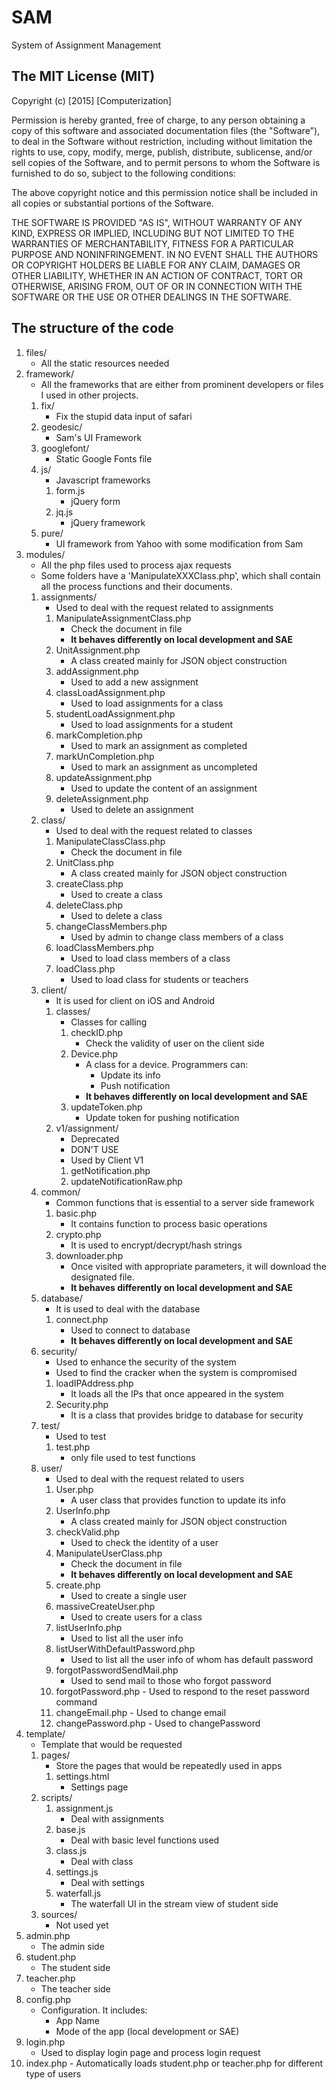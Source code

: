 SAM
====
System of Assignment Management

The MIT License (MIT)
-----------------------
Copyright (c) [2015] [Computerization]

Permission is hereby granted, free of charge, to any person obtaining a copy
of this software and associated documentation files (the "Software"), to deal
in the Software without restriction, including without limitation the rights
to use, copy, modify, merge, publish, distribute, sublicense, and/or sell
copies of the Software, and to permit persons to whom the Software is
furnished to do so, subject to the following conditions:

The above copyright notice and this permission notice shall be included in all
copies or substantial portions of the Software.

THE SOFTWARE IS PROVIDED "AS IS", WITHOUT WARRANTY OF ANY KIND, EXPRESS OR
IMPLIED, INCLUDING BUT NOT LIMITED TO THE WARRANTIES OF MERCHANTABILITY,
FITNESS FOR A PARTICULAR PURPOSE AND NONINFRINGEMENT. IN NO EVENT SHALL THE
AUTHORS OR COPYRIGHT HOLDERS BE LIABLE FOR ANY CLAIM, DAMAGES OR OTHER
LIABILITY, WHETHER IN AN ACTION OF CONTRACT, TORT OR OTHERWISE, ARISING FROM,
OUT OF OR IN CONNECTION WITH THE SOFTWARE OR THE USE OR OTHER DEALINGS IN THE
SOFTWARE.



The structure of the code
-------------------------
1.  files/
    - All the static resources needed
2.  framework/
    - All the frameworks that are either from prominent developers or files I used in other projects.
    1.  fix/
        - Fix the stupid data input of safari
    2.  geodesic/
        - Sam's UI Framework
    3.  googlefont/
        - Static Google Fonts file
    4.  js/
        - Javascript frameworks
        1.  form.js
            - jQuery form
        2.  jq.js
            - jQuery framework
    5.  pure/
        - UI framework from Yahoo with some modification from Sam
3.  modules/
    - All the php files used to process ajax requests
    - Some folders have a 'ManipulateXXXClass.php', which shall contain all the process functions and their documents.
    1.  assignments/
        - Used to deal with the request related to assignments
        1.  ManipulateAssignmentClass.php
            - Check the document in file
            - **It behaves differently on local development and SAE**
        2.  UnitAssignment.php
            - A class created mainly for JSON object construction
        3.  addAssignment.php
            - Used to add a new assignment
        4.  classLoadAssignment.php
            - Used to load assignments for a class
        5.  studentLoadAssignment.php
            - Used to load assignments for a student
        6.  markCompletion.php
            - Used to mark an assignment as completed
        7.  markUnCompletion.php
            - Used to mark an assignment as uncompleted
        8.  updateAssignment.php
            - Used to update the content of an assignment
        9.  deleteAssignment.php
            - Used to delete an assignment
    2.  class/
        - Used to deal with the request related to classes
        1.  ManipulateClassClass.php
            - Check the document in file
        2.  UnitClass.php
            - A class created mainly for JSON object construction
        3.  createClass.php
            - Used to create a class
        4.  deleteClass.php
            - Used to delete a class
        5.  changeClassMembers.php
            - Used by admin to change class members of a class
        6.  loadClassMembers.php
            - Used to load class members of a class
        7.  loadClass.php
            - Used to load class for students or teachers
    3.  client/
        - It is used for client on iOS and Android
        1.  classes/
            - Classes for calling
            1.  checkID.php
                - Check the validity of user on the client side
            2.  Device.php
                - A class for a device. Programmers can:
                    - Update its info
                    - Push notification
                - **It behaves differently on local development and SAE**
            3.  updateToken.php
                - Update token for pushing notification
        2.  v1/assignment/
            - Deprecated
            - DON'T USE
            - Used by Client V1
            1.  getNotification.php
            2.  updateNotificationRaw.php
    4.  common/
        - Common functions that is essential to a server side framework
        1.  basic.php
            - It contains function to process basic operations
        2.  crypto.php
            - It is used to encrypt/decrypt/hash strings
        3.  downloader.php
            - Once visited with appropriate parameters, it will download the designated file.
            - **It behaves differently on local development and SAE**
    5.  database/
        - It is used to deal with the database
        1.  connect.php
            - Used to connect to database
            - **It behaves differently on local development and SAE**
    6.  security/
        - Used to enhance the security of the system
        - Used to find the cracker when the system is compromised
        1.  loadIPAddress.php
            - It loads all the IPs that once appeared in the system
        2.  Security.php
            - It is a class that provides bridge to database for security
    7.  test/
        - Used to test
        1.  test.php
            - only file used to test functions
    8.  user/
        - Used to deal with the request related to users
        1.  User.php
            - A user class that provides function to update its info
        2.  UserInfo.php
            - A class created mainly for JSON object construction
        3.  checkValid.php
            - Used to check the identity of a user
        4.  ManipulateUserClass.php
            - Check the document in file
            - **It behaves differently on local development and SAE**
        5.  create.php
            - Used to create a single user
        6.  massiveCreateUser.php
            - Used to create users for a class
        7.  listUserInfo.php
            - Used to list all the user info
        8.  listUserWithDefaultPassword.php
            - Used to list all the user info of whom has default password
        9.  forgotPasswordSendMail.php
            - Used to send mail to those who forgot password
        10.  forgotPassword.php
            - Used to respond to the reset password command
        11.  changeEmail.php
            - Used to change email
        12.  changePassword.php
            - Used to changePassword
4.  template/
    - Template that would be requested
    1.  pages/
        - Store the pages that would be repeatedly used in apps
        1.  settings.html
            - Settings page
    2.  scripts/
        1.  assignment.js
            - Deal with assignments
        2.  base.js
            - Deal with basic level functions used
        3.  class.js
            - Deal with class
        4.  settings.js
            - Deal with settings
        5.  waterfall.js
            - The waterfall UI in the stream view of student side
    3.  sources/
        - Not used yet
5.  admin.php
    - The admin side
6.  student.php
    - The student side
7.  teacher.php
    - The teacher side
8.  config.php
    - Configuration. It includes:
        - App Name
        - Mode of the app (local development or SAE)
9.  login.php
    - Used to display login page and process login request
10.  index.php
    - Automatically loads student.php or teacher.php for different type of users


